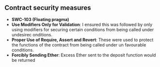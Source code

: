 ## Contract security measures

- **SWC-103 (Floating pragma)**
- **Use Modifiers Only for Validation**: I ensured this was followed by only using modifiers for securing certain conditions from being called under undesirec onditions.
- **Proper Use of Require, Assert and Revert**: These were used to protect the functions of the contract from being called under un favourable conditions.
- **Forcibly Sending Ether**: Excess Ether sent to the deposit function would be returned